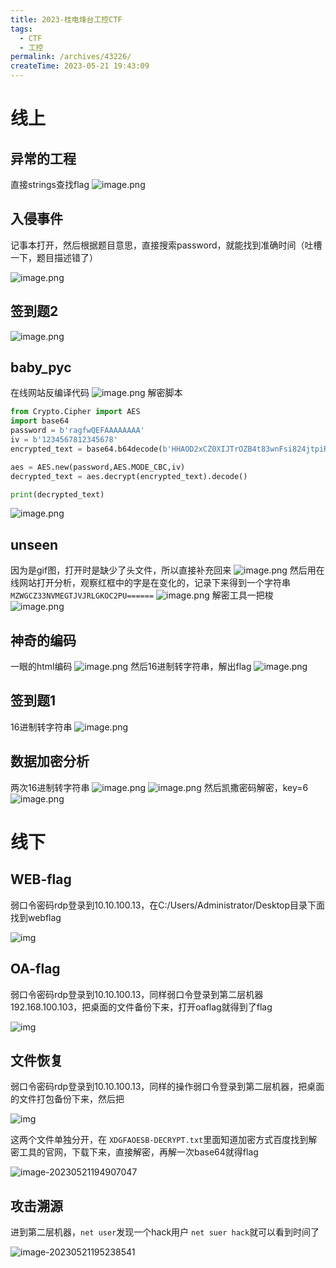 ```yaml
---
title: 2023-桂电烽台工控CTF
tags:
  - CTF
  - 工控
permalink: /archives/43226/
createTime: 2023-05-21 19:43:09
---
```

# 线上

## 异常的工程

直接strings查找flag
![image.png](https://img.crzliang.cn/img/1684550696238-07b3b497-9186-4811-9c83-7cd9a8b1ba93.png)

## 入侵事件

记事本打开，然后根据题目意思，直接搜索password，就能找到准确时间（吐槽一下，题目描述错了）

![image.png](https://img.crzliang.cn/img/1684551064820-6d906ec1-f71f-490a-9c34-6f4c6e042b47.png)

## 签到题2

![image.png](https://img.crzliang.cn/img/1684551177936-2d2b0c99-c0e8-41d6-9214-d1c675b84785.png)

## baby_pyc

在线网站反编译代码
![image.png](https://img.crzliang.cn/img/1684551204377-03223632-df9c-42ac-9745-28805d9635dc.png)
解密脚本

```python
from Crypto.Cipher import AES
import base64
password = b'ragfwQEFAAAAAAAA'
iv = b'1234567812345678'
encrypted_text = base64.b64decode(b'HHAOD2xCZ0XIJTrOZB4t83wnFsi824jtpiRXI1usbkQ=')

aes = AES.new(password,AES.MODE_CBC,iv)
decrypted_text = aes.decrypt(encrypted_text).decode()

print(decrypted_text)
```

![image.png](https://img.crzliang.cn/img/1684551624357-66ea44d0-96b6-4b79-9272-6efa6642c16a.png)

## unseen

因为是gif图，打开时是缺少了头文件，所以直接补充回来
![image.png](https://img.crzliang.cn/img/1684551718838-36679b7b-4483-4ab1-bda3-c1d74fe2698a.png)
然后用在线网站打开分析，观察红框中的字是在变化的，记录下来得到一个字符串 `MZWGCZ33NVMEGTJVJRLGKOC2PU======`
![image.png](https://img.crzliang.cn/img/1684554495326-2a053509-b0af-47ed-a4c7-4bd43860ff1c.png)
解密工具一把梭
![image.png](https://img.crzliang.cn/img/1684551880252-d5599e1c-d27e-4a66-9537-a1d43bc721de.png)

## 神奇的编码

一眼的html编码
![image.png](https://img.crzliang.cn/img/1684552009515-e9144d61-0b08-456e-83fb-4a50d1878a2d.png)
然后16进制转字符串，解出flag
![image.png](https://img.crzliang.cn//img/image.png)

## 签到题1

16进制转字符串
![image.png](https://img.crzliang.cn/img/1684552111030-61e7b40a-8902-40c8-a3ce-ff174a66264e.png)

## 数据加密分析

两次16进制转字符串
![image.png](https://img.crzliang.cn/img/1684552174494-949dc4b5-d09a-4e41-89c9-4a6cc6c3a794.png)
![image.png](https://img.crzliang.cn/img/1684552183693-963ca4dc-d55c-4e60-95b9-7a6f059c893a.png)
然后凯撒密码解密，key=6
![image.png](https://img.crzliang.cn/img/1684552294802-f6aa63ce-0b21-4152-a443-24d0c2f864a2.png)

# 线下

## WEB-flag

弱口令密码rdp登录到10.10.100.13，在C:/Users/Administrator/Desktop目录下面找到webflag

![img](https://img.crzliang.cn//img/20231203071232.png)

## OA-flag

弱口令密码rdp登录到10.10.100.13，同样弱口令登录到第二层机器192.168.100.103，把桌面的文件备份下来，打开oaflag就得到了flag

![img](https://img.crzliang.cn//img/20231203071033.png)

## 文件恢复

弱口令密码rdp登录到10.10.100.13，同样的操作弱口令登录到第二层机器，把桌面的文件打包备份下来，然后把

![img](https://img.crzliang.cn//img/20231203071145.png)

这两个文件单独分开，在 `XDGFAOESB-DECRYPT.txt`里面知道加密方式百度找到解密工具的官网，下载下来，直接解密，再解一次base64就得flag

![image-20230521194907047](https://img.crzliang.cn/img/image-20230521194907047.png)

## 攻击溯源

进到第二层机器，`net user`发现一个hack用户 `net suer hack`就可以看到时间了

![image-20230521195238541](https://img.crzliang.cn/img/image-20230521195238541.png)
